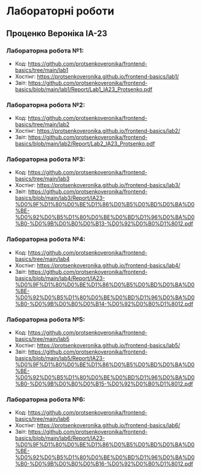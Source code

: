 # Лабораторні роботи

## Проценко Вероніка ІА-23

### Лабораторна робота №1:  
- Код:  https://github.com/protsenkoveronika/frontend-basics/tree/main/lab1
- Хостінг:  https://protsenkoveronika.github.io/frontend-basics/lab1/
- Звіт:  https://github.com/protsenkoveronika/frontend-basics/blob/main/lab1/Report/Lab1_IA23_Protsenko.pdf

### Лабораторна робота №2:  
- Код:  https://github.com/protsenkoveronika/frontend-basics/tree/main/lab2
- Хостінг:  https://protsenkoveronika.github.io/frontend-basics/lab2/
- Звіт:  https://github.com/protsenkoveronika/frontend-basics/blob/main/lab2/Report/Lab2_IA23_Protsenko.pdf

### Лабораторна робота №3:  
- Код:  https://github.com/protsenkoveronika/frontend-basics/tree/main/lab3
- Хостінг:  https://protsenkoveronika.github.io/frontend-basics/lab3/
- Звіт:  https://github.com/protsenkoveronika/frontend-basics/blob/main/lab3/Report/IA23-%D0%9F%D1%80%D0%BE%D1%86%D0%B5%D0%BD%D0%BA%D0%BE-%D0%92%D0%B5%D1%80%D0%BE%D0%BD%D1%96%D0%BA%D0%B0-%D0%9B%D0%B0%D0%B13-%D0%92%D0%B0%D1%8012.pdf

### Лабораторна робота №4:  
- Код:  https://github.com/protsenkoveronika/frontend-basics/tree/main/lab4
- Хостінг:  https://protsenkoveronika.github.io/frontend-basics/lab4/
- Звіт:  https://github.com/protsenkoveronika/frontend-basics/blob/main/lab4/Report/IA23-%D0%9F%D1%80%D0%BE%D1%86%D0%B5%D0%BD%D0%BA%D0%BE-%D0%92%D0%B5%D1%80%D0%BE%D0%BD%D1%96%D0%BA%D0%B0-%D0%9B%D0%B0%D0%B14-%D0%92%D0%B0%D1%8012.pdf

### Лабораторна робота №5:  
- Код:  https://github.com/protsenkoveronika/frontend-basics/tree/main/lab5
- Хостінг:  https://protsenkoveronika.github.io/frontend-basics/lab5/
- Звіт:  https://github.com/protsenkoveronika/frontend-basics/blob/main/lab5/Report/IA23-%D0%9F%D1%80%D0%BE%D1%86%D0%B5%D0%BD%D0%BA%D0%BE-%D0%92%D0%B5%D1%80%D0%BE%D0%BD%D1%96%D0%BA%D0%B0-%D0%9B%D0%B0%D0%B15-%D0%92%D0%B0%D1%8012.pdf

### Лабораторна робота №6:  
- Код:  https://github.com/protsenkoveronika/frontend-basics/tree/main/lab6
- Хостінг:  https://protsenkoveronika.github.io/frontend-basics/lab6/
- Звіт:  https://github.com/protsenkoveronika/frontend-basics/blob/main/lab6/Report/IA23-%D0%9F%D1%80%D0%BE%D1%86%D0%B5%D0%BD%D0%BA%D0%BE-%D0%92%D0%B5%D1%80%D0%BE%D0%BD%D1%96%D0%BA%D0%B0-%D0%9B%D0%B0%D0%B16-%D0%92%D0%B0%D1%8012.pdf
